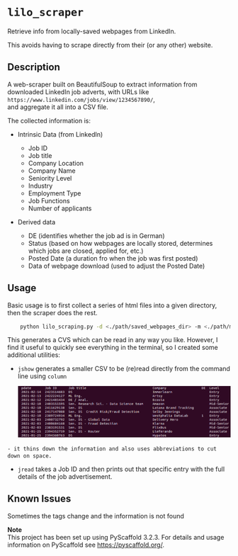 
# `lilo_scraper`


Retrieve info from locally-saved webpages from LinkedIn. 

This avoids having to scrape directly from their (or any other) website. 


## Description


A web-scraper built on BeautifulSoup to extract information from downloaded LinkedIn job adverts, with URLs like   
`https://www.linkedin.com/jobs/view/1234567890/`,   
and aggregate it all into a CSV file.

The collected information is:

- Intrinsic Data (from LinkedIn)
    - Job ID
    - Job title
    - Company Location
    - Company Name
    - Seniority Level
    - Industry
    - Employment Type
    - Job Functions
    - Number of applicants
 
 - Derived data
    - DE (identifies whether the job ad is in German)
    - Status (based on how webpages are locally stored, determines which jobs are closed, applied for, etc.)
    - Posted Date (a duration fro when the job was first posted)
    - Data of webpage download (used to adjust the Posted Date)

## Usage

Basic usage is to first collect a series of html files into a given directory, then the scraper does the rest.

```bash
    python lilo_scraping.py -d <./path/saved_webpages_dir> -m <./path/master.csv> -v
```
This generates a CVS which can be read in any way you like. However, I find it useful to quickly see everything in the terminal, so I created some additional utilities: 

   - `jshow` generates a smaller CSV to be (re)read directly from the command line using `column`
    	
	 <img src="figures/term_jshow.png" alt="drawing" width="1000"/>
		
	- it thins down the information and also uses abbreviations to cut down on space.
		
- `jread` takes a Job ID and then prints out that specific entry with the full details of the job advertisement. 

 
## Known Issues


Sometimes the tags change and the information is not found
    
    
**Note**  
This project has been set up using PyScaffold 3.2.3. For details and usage
information on PyScaffold see https://pyscaffold.org/.
